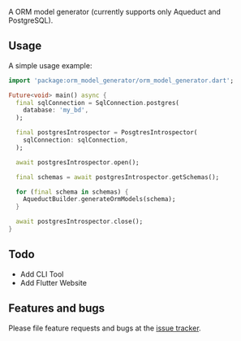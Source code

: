 A ORM model generator (currently supports only Aqueduct and PostgreSQL).

## Usage

A simple usage example:

```dart
import 'package:orm_model_generator/orm_model_generator.dart';

Future<void> main() async {
  final sqlConnection = SqlConnection.postgres(
    database: 'my_bd',
  );

  final postgresIntrospector = PosgtresIntrospector(
    sqlConnection: sqlConnection,
  );

  await postgresIntrospector.open();

  final schemas = await postgresIntrospector.getSchemas();

  for (final schema in schemas) {
    AqueductBuilder.generateOrmModels(schema);
  }

  await postgresIntrospector.close();
}

```

## Todo

- Add CLI Tool
- Add Flutter Website

## Features and bugs

Please file feature requests and bugs at the [issue tracker][tracker].

[tracker]: https://github.com/buzznetworks/orm_model_generator/issues/new
